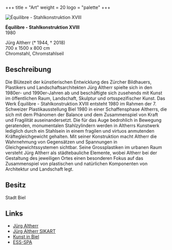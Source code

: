 +++
title = "Art"
weight = 20
logo = "palette"
+++

![Équilibre - Stahlkonstruktion XVIII](/images/crayons.jpg)

**Équilibre - Stahlkonstruktion XVIII**  
1980

Jürg Altherr (* 1944, † 2018)  
700 x 1500 x 800 cm  
Chromstahl, Chromstahlseil

## Beschreibung

Die Blütezeit der künstlerischen Entwicklung des Zürcher Bildhauers, Plastikers und Landschaftsarchitekten Jürg Altherr spielte sich in den 1980er- und 1990er-Jahren ab und beschäftigte sich zusehends mit Kunst im öffentlichen Raum, Landschaft, Skulptur und ortsspezifischer Kunst. Das Werk Équilibre - Stahlkonstruktion XVIII entsteht 1980 im Rahmen der 7. Schweizer Plastikausstellung Biel 1980 in einer Schaffensphase Altherrs, die sich mit dem Phänomen der Balance und dem Zusammenspiel von Kraft und Fragilität auseinandersetzt. Die für das Auge bedrohlich in Bewegung geratenden, monumentalen Stahlzylindern werden in Altherrs Kunstwerk lediglich durch ein Stahlsein in einem fragilen und virtuos anmutenden Kräftegleichgewicht gehalten. Mit seiner Konstruktion macht Altherr die Wahrnehmung von Gegensätzen und Spannungen in Gleichgewichtssystemen sichtbar. Seine Grossplastiken im urbanen Raum versteht Jürg Altherr als städtebauliche Elemente, wobei Altherr bei der Gestaltung des jeweiligen Ortes einen besonderen Fokus auf das Zusammenspiel von plastischen und natürlichen Komponenten von Architektur und Landschaft legt.

## Besitz

Stadt Biel

## Links

- [Jürg Altherr](http://www.juerg-altherr.ch/)
- [Jürg Altherr SIKART](https://recherche.sik-isea.ch/sik:person-4000382/in/sikart/)
- [Kunst in Biel](https://kunst-in-biel.ch/de/werke/)
- [ESS-SPA](https://ess-spa.ch/de/news/framing-sculptures)